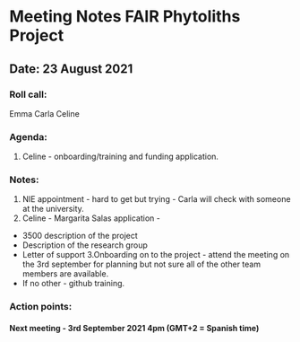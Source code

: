 # Meeting Notes FAIR Phytoliths Project
## Date: 23 August 2021
### Roll call:
Emma 
Carla
Celine

### Agenda:
1. Celine - onboarding/training and funding application.
### Notes:
1. NIE appointment - hard to get but trying - Carla will check with someone at the university. 
2. Celine - Margarita Salas application - 
 * 3500 description of the project
 * Description of the research group
 * Letter of support
3.Onboarding on to the project - attend the meeting on the 3rd september for planning but not sure all of the other team members are available. 
 * If no other - github training. 



### Action points:



#### Next meeting - 3rd September 2021 4pm (GMT+2 = Spanish time)

